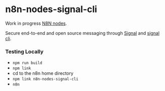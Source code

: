 # n8n-nodes-signal-cli
Work in progress [N8N nodes](https://n8n.io/).

Secure end-to-end and open source messaging through [Signal](https://signal.org/) and [signal cli](https://github.com/AsamK/signal-cli). 

### Testing Locally
- `npm run build`
- `npm link`
- cd to the n8n home directory
- `npm link n8n-nodes-signal-cli`
- `n8n`